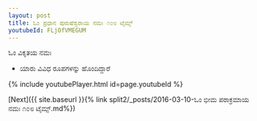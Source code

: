 ```yaml
---
layout: post
title: ಓಂ ಪ್ರಧಾನ ಪುರುಷೆಶ್ವರಾಯ ನಮಃ ೧೦೮ ಟೈಮ್ಸ್
youtubeId: FLjOfVMEGUM
---
```

 
 
 ಓಂ ವಿಕೃತಯ ನಮಃ  
 
 -  ಯಾರು ವಿವಿಧ ರೂಪಗಳನ್ನು ಹೊಂದಿದ್ದಾರೆ 
 
  
 
  
 
 
 
 
 
 


{% include youtubePlayer.html id=page.youtubeId %}
 
[Next]({{ site.baseurl }}{% link  split2/_posts/2016-03-10-ಓಂ ಭೀಮ ಪರಾಕ್ರಮಾಯ ನಮಃ ೧೦೮ ಟೈಮ್ಸ್.md%})
 
